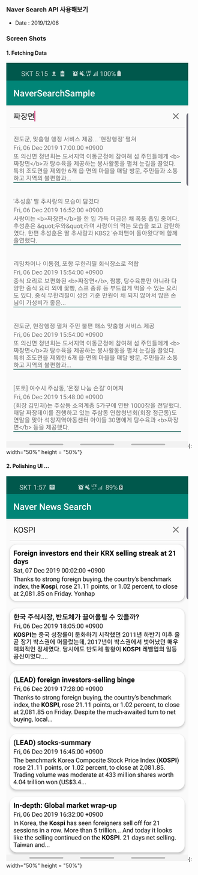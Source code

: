 ### Naver Search API 사용해보기 
* Date : 2019/12/06

### Screen Shots 

#### 1. Fetching Data  
![s1](./Screenshot_20191206-171547_NaverSearchSample.jpg){: width="50%" height = "50%"}

#### 2. Polishing UI ... 
![s2](./Screenshot_20191207-015721_NNS.jpg){: width="50%" height = "50%"}
